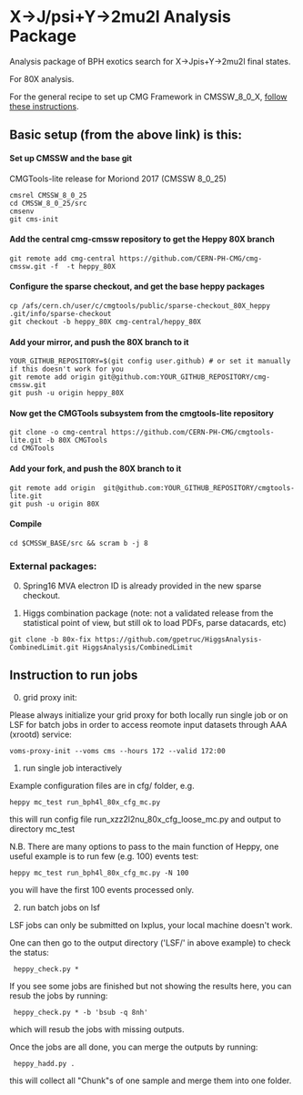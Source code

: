 
# X->J/psi+Y->2mu2l Analysis Package

Analysis package of BPH exotics search for X->Jpis+Y->2mu2l final states.
 
For 80X analysis.

For the general recipe to set up CMG Framework in CMSSW_8_0_X, [follow these instructions](https://twiki.cern.ch/twiki/bin/view/CMS/CMGToolsReleasesExperimental#CMGTools_lite_release_for_Morion).

## Basic setup (from the above link) is this:

#### Set up CMSSW and the base git

 CMGTools-lite release for Moriond 2017 (CMSSW 8_0_25) 

```
cmsrel CMSSW_8_0_25
cd CMSSW_8_0_25/src
cmsenv
git cms-init
```

#### Add the central cmg-cmssw repository to get the Heppy 80X branch

```
git remote add cmg-central https://github.com/CERN-PH-CMG/cmg-cmssw.git -f  -t heppy_80X
```

#### Configure the sparse checkout, and get the base heppy packages

```
cp /afs/cern.ch/user/c/cmgtools/public/sparse-checkout_80X_heppy .git/info/sparse-checkout
git checkout -b heppy_80X cmg-central/heppy_80X
```

#### Add your mirror, and push the 80X branch to it

```
YOUR_GITHUB_REPOSITORY=$(git config user.github) # or set it manually if this doesn't work for you
git remote add origin git@github.com:YOUR_GITHUB_REPOSITORY/cmg-cmssw.git
git push -u origin heppy_80X
```

#### Now get the CMGTools subsystem from the cmgtools-lite repository

```
git clone -o cmg-central https://github.com/CERN-PH-CMG/cmgtools-lite.git -b 80X CMGTools
cd CMGTools
```

#### Add your fork, and push the 80X branch to it

```
git remote add origin  git@github.com:YOUR_GITHUB_REPOSITORY/cmgtools-lite.git
git push -u origin 80X
```

#### Compile

```
cd $CMSSW_BASE/src && scram b -j 8
```

### External packages:

0. Spring16 MVA electron ID is already provided in the new sparse checkout. 

1. Higgs combination package (note: not a validated release from the statistical point of view, but still ok to load PDFs, parse datacards, etc)

  ``` 
  git clone -b 80x-fix https://github.com/gpetruc/HiggsAnalysis-CombinedLimit.git HiggsAnalysis/CombinedLimit
  ```


Instruction to run jobs 
---------------------------------
0. grid proxy init:
   
  Please always initialize your grid proxy for both locally run single job or on LSF for batch jobs in order to access reomote input datasets through AAA (xrootd) service:

  ```
  voms-proxy-init --voms cms --hours 172 --valid 172:00
  ```

1. run single job interactively

 Example configuration files are in cfg/ folder, e.g.
  
  ```
  heppy mc_test run_bph4l_80x_cfg_mc.py
  ```
 this will run config file run_xzz2l2nu_80x_cfg_loose_mc.py and output to directory mc_test

 N.B. 
  There are many options to pass to the main function of Heppy,
  one useful example is to run few (e.g. 100) events test:
  ```
  heppy mc_test run_bph4l_80x_cfg_mc.py -N 100
  ```
  you will have the first 100 events processed only.

2. run batch jobs on lsf

  LSF jobs can only be submitted on lxplus, your local machine doesn't work. 

  One can then go to the output directory ('LSF/' in above example) to check the status:
  ```
   heppy_check.py *
  ```

  If you see some jobs are finished but not showing the results here, you can resub the jobs by running:
  ```
   heppy_check.py * -b 'bsub -q 8nh'
  ```
  which will resub the jobs with missing outputs.

  Once the jobs are all done, you can merge the outputs by running:
  ```
   heppy_hadd.py .
  ```
  this will collect all "Chunk"s of one sample and merge them into one folder.


